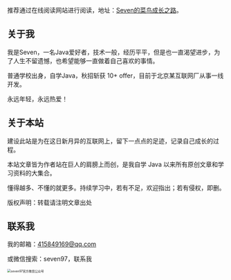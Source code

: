 推荐通过在线阅读网站进行阅读，地址：[Seven的菜鸟成长之路](https://www.seven97.top/)。


## 关于我

我是Seven，一名Java爱好者，技术一般，经历平平，但是也一直渴望进步，为了人生不留遗憾，也希望能够一直做着自己喜欢的事情。

普通学校出身，自学Java，秋招斩获 10+ offer，目前于北京某互联网厂从事一线开发。

永远年轻，永远热爱！

## 关于本站
建设此站是为在这日新月异的互联网上，留下一点点的足迹，记录自己成长的过程。

本站文章皆为作者站在巨人的肩膀上而创，是我自学 Java 以来所有原创文章和学习资料的大集合。

懂得越多、不懂的就更多。持续学习中，若有不足，欢迎指出；若有侵权，即删。

版权声明：转载请注明文章出处

## 联系我
我的邮箱：415849169@qq.com

或微信搜索：seven97，联系我

<img src="https://seven97-blog.oss-cn-hangzhou.aliyuncs.com/imgs/202408172044971.png#pic_center" alt="seven97官方微信公众号" style="zoom:50%;" />
